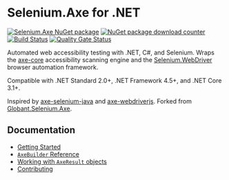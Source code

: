 # Selenium.Axe for .NET

[![Selenium.Axe NuGet package](https://img.shields.io/nuget/v/Selenium.Axe)](https://www.nuget.org/packages/Selenium.Axe) [![NuGet package download counter](https://img.shields.io/nuget/dt/Selenium.Axe)](https://www.nuget.org/packages/Selenium.Axe/)  [![Build Status](https://dev.azure.com/AxeDotNet/Axe-Selenium-DotNet/_apis/build/status/SeleniumAxeDotnet?branchName=master)](https://dev.azure.com/AxeDotNet/Axe-Selenium-DotNet/_build/latest?definitionId=4&branchName=master) [![Quality Gate Status](https://sonarcloud.io/api/project_badges/measure?project=TroyWalshProf_SeleniumAxeDotnet&metric=alert_status)](https://sonarcloud.io/dashboard?id=TroyWalshProf_SeleniumAxeDotnet)

Automated web accessibility testing with .NET, C#, and Selenium. Wraps the [axe-core](https://github.com/dequelabs/axe-core) accessibility scanning engine and the [Selenium.WebDriver](https://www.seleniumhq.org/) browser automation framework.

Compatible with .NET Standard 2.0+, .NET Framework 4.5+, and .NET Core 3.1+.

Inspired by [axe-selenium-java](https://github.com/dequelabs/axe-selenium-java) and [axe-webdriverjs](https://github.com/dequelabs/axe-webdriverjs). Forked from [Globant.Selenium.Axe](https://github.com/javnov/axe-selenium-csharp).

## Documentation

* [Getting Started](https://troywalshprof.github.io/SeleniumAxeDotnet/#/?id=getting-started)
* [`AxeBuilder` Reference](https://troywalshprof.github.io/SeleniumAxeDotnet/#/?id=axebuilder-reference)
* [Working with `AxeResult` objects](https://troywalshprof.github.io/SeleniumAxeDotnet/#/?id=working-with-axeresult-objects)
* [Contributing](https://troywalshprof.github.io/SeleniumAxeDotnet/#/?id=contributing)





